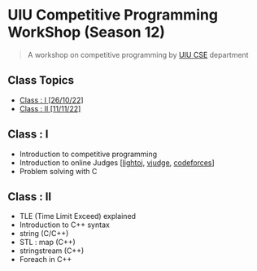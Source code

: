 # UIU Competitive Programming WorkShop (Season 12)
> A workshop on competitive programming by [UIU CSE](https://cse.uiu.ac.bd/) department

## Class Topics
* [Class : I    [26/10/22]](#class-i)
* [Class : II   [11/11/22]](#class-ii)


## Class : I
- Introduction to competitive programming
- Introduction to online Judges [[lightoj](https://lightoj.com/), [vjudge](https://vjudge.net/), [codeforces](https://codeforces.com/)]
- Problem solving with C

## Class : II
- TLE (Time Limit Exceed) explained
- Introduction to C++ syntax
- string (C/C++)
- STL : map (C++)
- stringstream (C++)
- Foreach in C++